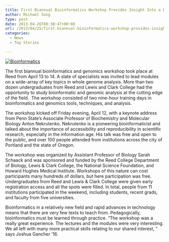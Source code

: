 ```yaml
---
title: First Biannual Bioinformatics Workshop Provides Insight Into a Booming Field
author: Michael Song
type: post
date: 2013-04-26T00:30:47+00:00
url: /2013/04/25/first-biannual-bioinformatics-workshop-provides-insight-into-a-booming-field/
categories:
  - News
  - Top Stories

---
```

[<img class="alignright size-full wp-image-2336" alt="Bioinformatics" src="https://i0.wp.com/www.reedquest.org/wp-content/uploads/2013/04/workshop2013_1_web.jpg?resize=770%2C430" data-recalc-dims="1" />][1]

The first biannual bioinformatics and genomics workshop took place at Reed from April 13 to 14. A slate of specialists was invited to lead modules on a wide-array of key topics in whole genome analysis. More than two dozen undergraduates from Reed and Lewis and Clark College had the opportunity to study bioinformatic and genomic analysis at the cutting edge of the field.  The workshop consisted of two nine-hour training days in bioinformatics and genomics tools, techniques, and analysis.

The workshop kicked off Friday evening, April 12, with a keynote address from Penn State&#8217;s Associate Professor of Biochemistry and Molecular Biology Anton Nekrutenko. Nekrutenko is a pioneering bioinformaticist and talked about the importance of accessibility and reproducibility in scientific research, especially in the information age. His talk was free and open to the public, and over 100 people attended from institutions across the city of Portland and the state of Oregon.

The workshop was organized by Assistant Professor of Biology Sarah Schaack and was sponsored and funded by the Reed College Department of Biology, Lewis & Clark College, the National Science Foundation, and Howard Hughes Medical Institute. Workshops of this nature can cost participants many hundreds of dollars, but here participation was free. Undergraduates from Reed and Lewis & Clark College were given early registration access and all the spots were filled. In total, people from 11 institutions participated in the weekend, including students, recent grads, and faculty from five universities.

Bioinformatics in a relatively new field and rapid advances in technology means that there are very few texts to teach from. Pedagogically, bioinformatics must be learned through practice. &#8220;The workshop was a really great experience. The lectures and the modules were very interesting. We all left with many more practical skills relating to our shared interest, &#8221; says Joshua Gancher &#8217;16.

 [1]: https://i0.wp.com/www.reedquest.org/wp-content/uploads/2013/04/workshop2013_1_web.jpg